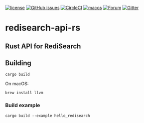 [![license](https://img.shields.io/github/license/RediSearch/redisearch-api-rs.svg)](https://github.com/RediSearch/redisearch-api-rs)
[![GitHub issues](https://img.shields.io/github/release/RediSearch/redisearch-api-rs.svg)](https://github.com/RediSearch/redisearch-api-rs/releases/latest)
[![CircleCI](https://circleci.com/gh/RediSearch/redisearch-api-rs/tree/master.svg?style=svg)](https://circleci.com/gh/RediSearch/redisearch-api-rs/tree/master)
[![macos](https://github.com/RediSearch/redisearch-api-rs/workflows/macos/badge.svg)](https://github.com/RediSearch/redisearch-api-rs/actions?query=workflow%3Amacos)
[![Forum](https://img.shields.io/badge/Forum-RediSearch-blue)](https://forum.redislabs.com/c/modules/redisearch/)
[![Gitter](https://badges.gitter.im/RedisLabs/RediSearch.svg)](https://gitter.im/RedisLabs/RediSearch?utm_source=badge&utm_medium=badge&utm_campaign=pr-badge)

# redisearch-api-rs

## Rust API for RediSearch


## Building

    cargo build

On macOS:

    brew install llvm

### Build example

    cargo build --example hello_redisearch
